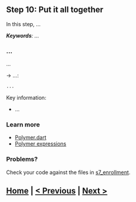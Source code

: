 ## Step 10: Put it all together

In this step, ...

_**Keywords**: ..._

### ...

...

&rarr; ...:

```HTML
...
```

Key information:
* ...

### Learn more
 - [Polymer.dart](https://www.dartlang.org/polymer-dart/)
 - [Polymer expressions](https://pub.dartlang.org/packages/polymer_expressions)
 
### Problems?
Check your code against the files in [s7_enrollment](../samples/s7_enrollment).

## [Home](../README.md) | [< Previous](step-6.md) | [Next >](step-8.md)

